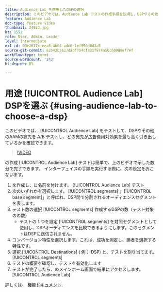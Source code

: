 ```yaml
---
title: Audience Lab を使用したDSPの選択
description: このビデオでは、Audience Lab テストの作成手順を説明し、DSPやその他のAAMの宛先を A/B テストして、広告費用対効果の最も高いものを確認できます。
feature: Audience Lab
doc-type: feature video
thumbnail: 24923.jpg
kt: 1552
role: User, Admin, Leader
level: Intermediate
exl-id: 03e2617c-eea6-4b64-adc0-1ef996d8d3a5
source-git-commit: 62b43b5627dabf754cf821f974a56c60989ef7ef
workflow-type: tm+mt
source-wordcount: '243'
ht-degree: 0%

---
```


# 用途 [!UICONTROL Audience Lab] DSPを選ぶ {#using-audience-lab-to-choose-a-dsp}

このビデオでは、 [!UICONTROL Audience Lab] をテストして、DSPやその他のAAMの宛先を A/B テストし、どの宛先が広告費用対効果を最も高く引き出しているかを確認できます。

>[!VIDEO](https://video.tv.adobe.com/v/24923/?quality=12)

の作成 [!UICONTROL Audience Lab] テストは簡単で、上のビデオで示した数分で完了できます。 インターフェイスの手順を実行する際に、次の設定をおこないます。

1. を作成し、に名前を付けます。 [!UICONTROL Audience Lab] テスト
1. 次のいずれかを選択します。 [!UICONTROL segments] 」[!UICONTROL base segment]」と呼ばれ、DSP間で分割されるオーディエンスセグメントを表します。
1. テスト数の選択 [!UICONTROL segments] 作成するDSPの数（テスト対象のの数）
   * テストの 1 つを設定 [!UICONTROL segments] を対照セグメントとして使用し、DSPオーディエンスを比較できるようにします。このセグメントはDSPに送信されません。
1. コンバージョン特性を選択します。これは、成功を測定し、勝者を選択する特性です。
1. 選択 [!UICONTROL Destinations] ( 例： DSP) と、テストを割り当てます。 [!UICONTROL segments]
1. テストの概要を確認し、テストを有効化します
1. テストが完了したら、のメインホーム画面で結果にアクセスします。 [!UICONTROL Audience Lab]

詳しくは、 [機能ドキュメント](https://experienceleague.adobe.com/docs/audience-manager/user-guide/features/audience-lab/audience-lab.html).
